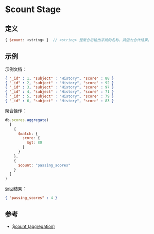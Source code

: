 # $count Stage

## 定义

```js
{ $count: <string> }  // <string> 是聚合后输出字段的名称，其值为合计结果。
```

## 示例

示例文档：

```json
{ "_id" : 1, "subject" : "History", "score" : 88 }
{ "_id" : 2, "subject" : "History", "score" : 92 }
{ "_id" : 3, "subject" : "History", "score" : 97 }
{ "_id" : 4, "subject" : "History", "score" : 71 }
{ "_id" : 5, "subject" : "History", "score" : 79 }
{ "_id" : 6, "subject" : "History", "score" : 83 }
```

聚合操作：

```js
db.scores.aggregate(
  [
    {
      $match: {
        score: {
          $gt: 80
        }
      }
    },
    {
      $count: "passing_scores"
    }
  ]
)
```

返回结果：

```json
{ "passing_scores" : 4 }
```

## 参考

* [$count (aggregation)](https://docs.mongodb.com/manual/reference/operator/aggregation/count/#pipe._S_count)

